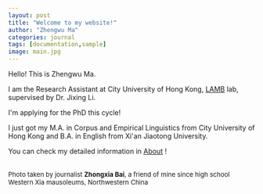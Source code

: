 ```yaml
---
layout: post
title: "Welcome to my website!"
author: "Zhengwu Ma"
categories: journal
tags: [documentation,sample]
image: main.jpg
---
```


Hello! This is Zhengwu Ma.<br>

I am the Research Assistant at City University of Hong Kong, [LAMB](https://compneurolinglab.github.io/) lab, supervised by Dr. Jixing Li. <br> 

I'm applying for the PhD this cycle! <br>

I just got my M.A. in Corpus and Empirical Linguistics from City University of Hong Kong and B.A. in English from Xi'an Jiaotong University. <br>

You can check my detailed information in [About](https://zhengwuma.github.io/about.html) ! <br><br>


<font size="2"> Photo taken by journalist <b>Zhongxia Bai</b>, a friend of mine since high school </font>
<font size="2">Western Xia mausoleums, Northwestern China </font><br>



